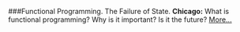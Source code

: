 ###Functional Programming.  The Failure of State.
**Chicago:**
What is functional programming?  Why is it important?  Is it the future?
[More...](https://www.meetup.com/IllinoisJUGChicago/events/263482985/)

